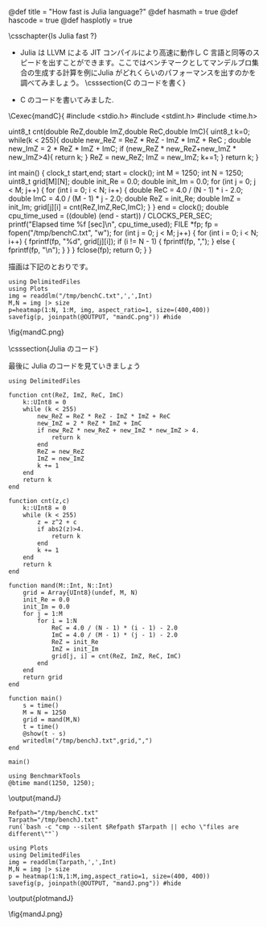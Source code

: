 @def title = "How fast is Julia language?"
@def hasmath = true
@def hascode = true
@def hasplotly = true

\csschapter{Is Julia fast ?}

- Julia は LLVM による JIT コンパイルにより高速に動作し C 言語と同等のスピードを出すことができます。ここではベンチマークとしてマンデルブロ集合の生成する計算を例にJulia がどれくらいのパフォーマンスを出すのかを調べてみましょう。
\csssection{C のコードを書く}

- C のコードを書いてみました.

\Cexec{mandC}{
#include <stdio.h>
#include <stdint.h>
#include <time.h>

uint8_t cnt(double ReZ,double ImZ,double ReC,double ImC){
    uint8_t k=0;
    while(k < 255){
        double new_ReZ = ReZ * ReZ - ImZ * ImZ + ReC ;
        double new_ImZ = 2 * ReZ * ImZ + ImC;
        if (new_ReZ * new_ReZ+new_ImZ * new_ImZ>4){
            return k;
        }
        ReZ = new_ReZ;
        ImZ = new_ImZ;
        k+=1;
    }
    return k;
}


int main()
{
    clock_t start,end;
    start = clock();
    int M = 1250;
    int N = 1250;
    uint8_t grid[M][N];
    double init_Re = 0.0;
    double init_Im = 0.0;
    for (int j = 0; j < M; j++)
    {
        for (int i = 0; i < N; i++)
        {
            double ReC = 4.0 / (N - 1) * i - 2.0;
            double ImC = 4.0 / (M - 1) * j - 2.0;
            double ReZ = init_Re;
            double ImZ = init_Im;
            grid[j][i] = cnt(ReZ,ImZ,ReC,ImC);
        }
    }
    end = clock();
    double cpu_time_used = ((double) (end - start)) / CLOCKS_PER_SEC;
    printf("Elapsed time %f [sec]\n", cpu_time_used);
    FILE *fp;
    fp = fopen("/tmp/benchC.txt", "w");
    for (int j = 0; j < M; j++)
    {
        for (int i = 0; i < N; i++)
        {
            fprintf(fp, "%d", grid[j][i]);
            if (i != N - 1)
            {
                fprintf(fp, ",");
            }
            else
            {
                fprintf(fp, "\n");
            }
        }
    }
    fclose(fp);
    return 0;
}
}


描画は下記のとおりです。


```julia:plotmandC
using DelimitedFiles
using Plots
img = readdlm("/tmp/benchC.txt",',',Int)
M,N = img |> size
p=heatmap(1:N, 1:M, img, aspect_ratio=1, size=(400,400))
savefig(p, joinpath(@OUTPUT, "mandC.png")) #hide
```

\fig{mandC.png}

\csssection{Julia のコード}

最後に Julia のコードを見ていきましょう

```julia:mandJ
using DelimitedFiles

function cnt(ReZ, ImZ, ReC, ImC)
    k::UInt8 = 0
    while (k < 255)
        new_ReZ = ReZ * ReZ - ImZ * ImZ + ReC
        new_ImZ = 2 * ReZ * ImZ + ImC
        if new_ReZ * new_ReZ + new_ImZ * new_ImZ > 4.
            return k
        end
        ReZ = new_ReZ
        ImZ = new_ImZ
        k += 1
    end
    return k
end

function cnt(z,c)
    k::UInt8 = 0
    while (k < 255)
        z = z^2 + c
        if abs2(z)>4.
            return k
        end
        k += 1
    end
    return k
end

function mand(M::Int, N::Int)
    grid = Array{UInt8}(undef, M, N)
    init_Re = 0.0
    init_Im = 0.0
    for j = 1:M
        for i = 1:N
            ReC = 4.0 / (N - 1) * (i - 1) - 2.0
            ImC = 4.0 / (M - 1) * (j - 1) - 2.0
            ReZ = init_Re
            ImZ = init_Im
            grid[j, i] = cnt(ReZ, ImZ, ReC, ImC)
        end
    end
    return grid
end

function main()
    s = time()
    M = N = 1250
    grid = mand(M,N)
    t = time()
    @show(t - s)
    writedlm("/tmp/benchJ.txt",grid,",")
end

main()

using BenchmarkTools
@btime mand(1250, 1250);
```

\output{mandJ}

```julia:plotmandJ
Refpath="/tmp/benchC.txt"
Tarpath="/tmp/benchJ.txt"
run(`bash -c "cmp --silent $Refpath $Tarpath || echo \"files are different\""`)

using Plots
using DelimitedFiles
img = readdlm(Tarpath,',',Int)
M,N = img |> size
p = heatmap(1:N,1:M,img,aspect_ratio=1, size=(400, 400))
savefig(p, joinpath(@OUTPUT, "mandJ.png")) #hide
```

\output{plotmandJ}

\fig{mandJ.png}
